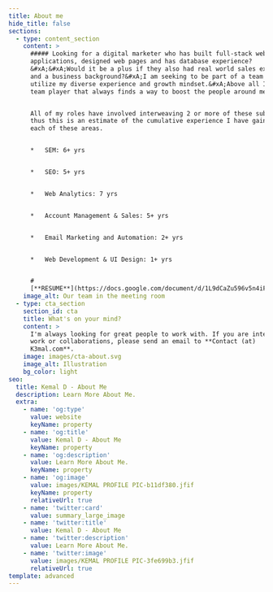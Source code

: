 ```yaml
---
title: About me
hide_title: false
sections:
  - type: content_section
    content: >
      ##### Looking for a digital marketer who has built full-stack web
      applications, designed web pages and has database experience?
      &#xA;&#xA;Would it be a plus if they also had real world sales experience
      and a business background?&#xA;I am seeking to be part of a team that can
      utilize my diverse experience and growth mindset.&#xA;Above all I am a
      team player that always finds a way to boost the people around me.


      All of my roles have involved interweaving 2 or more of these sub-sectors,
      thus this is an estimate of the cumulative experience I have gained in
      each of these areas.


      *   SEM: 6+ yrs


      *   SEO: 5+ yrs


      *   Web Analytics: 7 yrs


      *   Account Management & Sales: 5+ yrs


      *   Email Marketing and Automation: 2+ yrs


      *   Web Development & UI Design: 1+ yrs


      #
      [**RESUME**](https://docs.google.com/document/d/1L9dCaZu596v5n4iFlKW2z-zuzUQxWtPo)
    image_alt: Our team in the meeting room
  - type: cta_section
    section_id: cta
    title: What's on your mind?
    content: >
      I'm always looking for great people to work with. If you are interested in
      work or collaborations, please send an email to **Contact (at)
      K3mal.com**.
    image: images/cta-about.svg
    image_alt: Illustration
    bg_color: light
seo:
  title: Kemal D - About Me
  description: Learn More About Me.
  extra:
    - name: 'og:type'
      value: website
      keyName: property
    - name: 'og:title'
      value: Kemal D - About Me
      keyName: property
    - name: 'og:description'
      value: Learn More About Me.
      keyName: property
    - name: 'og:image'
      value: images/KEMAL PROFILE PIC-b11df380.jfif
      keyName: property
      relativeUrl: true
    - name: 'twitter:card'
      value: summary_large_image
    - name: 'twitter:title'
      value: Kemal D - About Me
    - name: 'twitter:description'
      value: Learn More About Me.
    - name: 'twitter:image'
      value: images/KEMAL PROFILE PIC-3fe699b3.jfif
      relativeUrl: true
template: advanced
---
```

